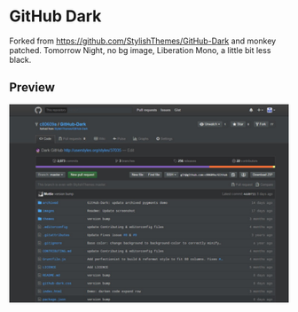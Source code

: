 # GitHub Dark

Forked from https://github.com/StylishThemes/GitHub-Dark and monkey patched.
Tomorrow Night, no bg image, Liberation Mono, a little bit less black.

## Preview
![GitHub Dark Gray preview](https://raw.githubusercontent.com/c80609a/GitHub-Dark/master/images/screenshots/dark_gray_liberation_mono_tomorrow_night.jpg)
